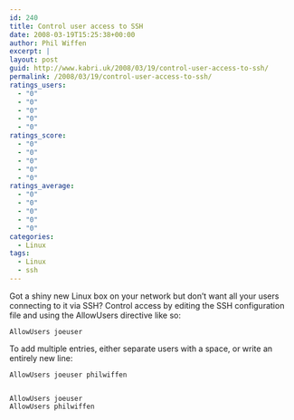 ```yaml
---
id: 240
title: Control user access to SSH
date: 2008-03-19T15:25:38+00:00
author: Phil Wiffen
excerpt: |
layout: post
guid: http://www.kabri.uk/2008/03/19/control-user-access-to-ssh/
permalink: /2008/03/19/control-user-access-to-ssh/
ratings_users:
  - "0"
  - "0"
  - "0"
  - "0"
  - "0"
ratings_score:
  - "0"
  - "0"
  - "0"
  - "0"
  - "0"
ratings_average:
  - "0"
  - "0"
  - "0"
  - "0"
  - "0"
categories:
  - Linux
tags:
  - Linux
  - ssh
---
```

Got a shiny new Linux box on your network but don&#8217;t want all your users connecting to it via SSH? Control access by editing the SSH configuration file and using the AllowUsers directive like so:

    AllowUsers joeuser
    

To add multiple entries, either separate users with a space, or write an entirely new line:

    AllowUsers joeuser philwiffen
    

    AllowUsers joeuser
    AllowUsers philwiffen